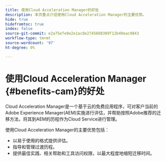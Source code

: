 ```yaml
---
title: 使用Cloud Acceleration Manager的好处
description: 本页重点介绍使用Cloud Acceleration Manager的主要优势。
hide: true
hidefromtoc: true
index: false
source-git-commit: e2a75efe9e2e1ac8e2745608309f12b49eac9843
workflow-type: tm+mt
source-wordcount: '97'
ht-degree: 0%

---
```



# 使用Cloud Acceleration Manager {#benefits-cam}的好处

Cloud Acceleration Manager是一个基于云的免费应用程序，可对客户当前的Adobe Experience Manager(AEM)实施进行评估，并帮助按照Adobe推荐的迁移方法，将其到AEM的历程作为Cloud Service进行管理。

使用Cloud Acceleration Manager的主要优势包括：

* 以易于使用的格式提供评估。
* 指导和管理过渡历程。
* 提供最佳实践、相关帮助和工具访问权限，以最大程度地缩短迁移时间。